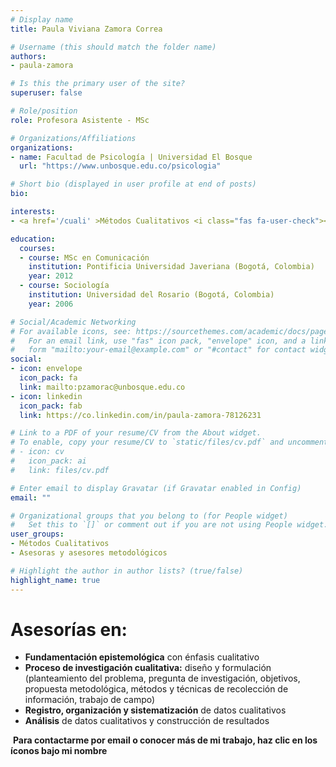 ```yaml
---
# Display name
title: Paula Viviana Zamora Correa

# Username (this should match the folder name)
authors:
- paula-zamora

# Is this the primary user of the site?
superuser: false

# Role/position
role: Profesora Asistente - MSc

# Organizations/Affiliations
organizations:
- name: Facultad de Psicología | Universidad El Bosque
  url: "https://www.unbosque.edu.co/psicologia"

# Short bio (displayed in user profile at end of posts)
bio: 

interests:
- <a href='/cuali' >Métodos Cualitativos <i class="fas fa-user-check"></i></a><br />

education:
  courses:
  - course:	MSc en Comunicación
    institution: Pontificia Universidad Javeriana (Bogotá, Colombia)
    year: 2012
  - course: Sociología
    institution: Universidad del Rosario (Bogotá, Colombia)
    year: 2006

# Social/Academic Networking
# For available icons, see: https://sourcethemes.com/academic/docs/page-builder/#icons
#   For an email link, use "fas" icon pack, "envelope" icon, and a link in the
#   form "mailto:your-email@example.com" or "#contact" for contact widget.
social:
- icon: envelope
  icon_pack: fa
  link: mailto:pzamorac@unbosque.edu.co
- icon: linkedin
  icon_pack: fab
  link: https://co.linkedin.com/in/paula-zamora-78126231

# Link to a PDF of your resume/CV from the About widget.
# To enable, copy your resume/CV to `static/files/cv.pdf` and uncomment the lines below.
# - icon: cv
#   icon_pack: ai
#   link: files/cv.pdf

# Enter email to display Gravatar (if Gravatar enabled in Config)
email: ""

# Organizational groups that you belong to (for People widget)
#   Set this to `[]` or comment out if you are not using People widget.
user_groups:
- Métodos Cualitativos
- Asesoras y asesores metodológicos

# Highlight the author in author lists? (true/false)
highlight_name: true
---
```


# **Asesorías en:**

*	**Fundamentación epistemológica** con énfasis cualitativo
*	**Proceso de investigación cualitativa:** diseño y formulación (planteamiento del problema, pregunta de investigación, objetivos, propuesta metodológica, métodos y técnicas de recolección de información, trabajo de campo)
*	**Registro, organización y sistematización** de datos cualitativos
*	**Análisis** de datos cualitativos y construcción de resultados


<span style="color: #f68212;"><i class="fas fa-exclamation-circle"></i>&nbsp;</span>**Para contactarme por email o conocer más de mi trabajo, haz clic en los íconos bajo mi nombre**
